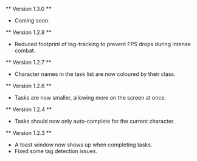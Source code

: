 ** Version 1.3.0 **
* Coming soon.

** Version 1.2.8 **
* Reduced footprint of tag-tracking to prevent FPS drops during intense combat.

** Version 1.2.7 **
* Character names in the task list are now coloured by their class.

** Version 1.2.6 **
* Tasks are now smaller, allowing more on the screen at once.

** Version 1.2.4 **
* Tasks should now only auto-complete for the current character.

** Version 1.2.3 **
* A toast window now shows up when completing tasks.
* Fixed some tag detection issues.